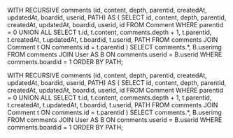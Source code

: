  WITH RECURSIVE comments (id, content, depth, parentid, createdAt, updatedAt, boardid, userid, PATH) AS (
SELECT id, content, depth, parentid, createdAt, updatedAt, boardid, userid, id
FROM Comment
WHERE parentid = 0
UNION ALL
SELECT t.id, t.content, comments.depth + 1, t.parentid, t.createdAt, t.updatedAt, t.boardid, t.userid, PATH
FROM comments
JOIN Comment t ON comments.id = t.parentid
)
SELECT comments.*, B.userimg
FROM comments
JOIN User AS B
ON comments.userid = B.userid
WHERE comments.boardid = 1
ORDER BY PATH;





WITH RECURSIVE comments (id, content, depth, parentid, createdAt, updatedAt, boardid, userid, PATH) AS (
SELECT id, content, depth, parentid, createdAt, updatedAt, boardid, userid, id
FROM Comment
WHERE parentid = 0
UNION ALL
SELECT t.id, t.content, comments.depth + 1, t.parentid, t.createdAt, t.updatedAt, t.boardid, t.userid, PATH
FROM comments
JOIN Comment t ON comments.id = t.parentid
)
SELECT comments.*, B.userimg
FROM comments
JOIN User AS B
ON comments.userid = B.userid
WHERE comments.boardid = 1
ORDER BY PATH;